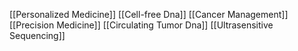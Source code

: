 [[Personalized Medicine]]
[[Cell-free Dna]]
[[Cancer Management]]
[[Precision Medicine]]
[[Circulating Tumor Dna]]
[[Ultrasensitive Sequencing]]
